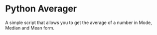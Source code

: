 # Python Averager
A simple script that allows you to get the average of a number in Mode, Median and Mean form.
